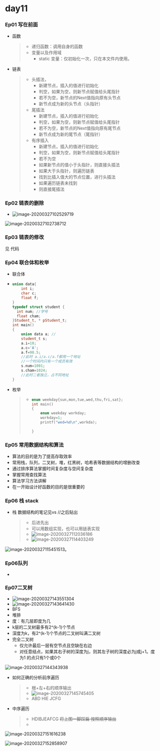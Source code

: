 # day11

### Ep01 写在前面

- 函数

  > - 递归函数：调用自身的函数
  > - 变量以及作用域
  >   - static 变量：仅初始化一次，只在本文件内使用。

- 链表

  > - 头插法，
  >   - 新建节点，插入的值进行初始化
  >   - 判空，如果为空，则新节点赋值给头尾指针
  >   - 若不为空，新节点的Next值指向原有头节点
  >   - 新节点成为新的头节点（头指针）
  > - 尾插法
  >   - 新建节点，插入的值进行初始化
  >   - 判空，如果为空，则新节点赋值给头尾指针
  >   - 若不为空，新节点的Next值指向原有尾节点
  >   - 新节点成为新的尾节点（尾指针）
  > - 有序插入
  >   - 新建节点，插入的值进行初始化
  >   - 判空，如果为空，则新节点赋值给头尾指针
  >   - 若不为空
  >   - 如果新节点的值小于头指针，则直接头插法
  >   - 如果大于头指针，则遍历链表
  >   - 找到比插入值大的节点位置，进行头插法
  >   - 如果遍历链表未找到
  >   - 则直接尾插法

### Ep02 链表的删除

- ![image-20200327102529719](C:\Users\GK\AppData\Roaming\Typora\typora-user-images\image-20200327102529719.png)

![image-20200327102738712](C:\Users\GK\AppData\Roaming\Typora\typora-user-images\image-20200327102738712.png)

### Ep03 链表的修改

见 代码

### Ep04 联合体和枚举

- 联合体 

- ```c++
  union data{
      int i;
      char c;
      float f;
  }
  typedef struct student {
  	int num; //学号
  	float cham;
  }Student_t, * pStudent_t;
  int main()
  {
      union data a; //
      student_t s;
      a.i=10;
      a.c='A';
      a.f=98.5;
      //此时 a.i/a.c/a.f都用一个地址
      //一个时间内只有一个成员有效
      s.num=1001;
      s.cham=1024;
      //此时二者独立，占不同地址
  }
  ```

- 枚举

  > - ```c++
  >   enum weekday{sun,mon,tue,wed,thu,fri,sat};
  >   int main()
  >   {
  >       enum weekday workday; 
  >       workday=1;
  >       printf("wed=%d\n",workda);
  >       
  >   }
  >   ```

### Ep05 常用数据结构和算法

- 算法的目的是为了提高存取效率
- 常用栈，队列，二叉树，堆，红黑树，哈希表等数据结构的增删改查
- 通过排序算法掌握时间复杂度与空间复杂度
- 掌握常用查找算法
- 算法学习方法讲解
- 在一开始设计好函数的目的是很重要的

### Ep06 栈 stack

- 栈 数据结构的笔记见vs //之后贴出

  > - 后进先出
  > - 可以用数组实现，也可以用链表实现
  > - ![image-20200327112036186](C:\Users\GK\AppData\Roaming\Typora\typora-user-images\image-20200327112036186.png)
  > - ![image-20200327114403249](C:\Users\GK\AppData\Roaming\Typora\typora-user-images\image-20200327114403249.png)

![image-20200327115451513](C:\Users\GK\AppData\Roaming\Typora\typora-user-images\image-20200327115451513.png)。

### Ep06队列

- 

### Ep07二叉树

- ![image-20200327143551304](C:\Users\GK\AppData\Roaming\Typora\typora-user-images\image-20200327143551304.png)
- ![image-20200327143641430](C:\Users\GK\AppData\Roaming\Typora\typora-user-images\image-20200327143641430.png)
- BFS
- 堆排
- 度：有几层即度为几
- k层的二叉树最多有2^(k-1)个节点
- 深度为k，有2^(k-1)个节点的二叉树叫满二叉树
- 完全二叉树
  - 仅允许最后一层有空节点且空缺在右边
  - 对任意结点，如果其右子树的深度为j，则其左子树的深度必为j或j+1。度为1 的点只有1个或0个

![image-20200327144343938](C:\Users\GK\AppData\Roaming\Typora\typora-user-images\image-20200327144343938.png)

- 如何正确的分析前序遍历

  > - 根+左+右的顺序输出
  > - ![image-20200327145745405](C:\Users\GK\AppData\Roaming\Typora\typora-user-images\image-20200327145745405.png)
  > - ABD HIE  JCFG 

- 中序遍历
  > - HDIBJEAFCG  ~~将上图一脚踩扁 按照顺序输出~~
  > - 

![image-20200327151616238](C:\Users\GK\AppData\Roaming\Typora\typora-user-images\image-20200327151616238.png)

![image-20200327152858907](C:\Users\GK\AppData\Roaming\Typora\typora-user-images\image-20200327152858907.png)